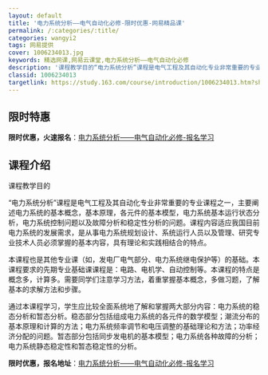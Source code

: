 ```yaml
---
layout: default
title: '电力系统分析——电气自动化必修-限时优惠-网易精品课'
permalink: /:categories/:title/
categories: wangyi2
tags: 网易提供
cover: 1006234013.jpg
keywords: 精选网课,网易云课堂,电力系统分析——电气自动化必修
description: '课程教学目的“电力系统分析”课程是电气工程及其自动化专业非常重要的专业课程之一，主要阐述电力系统的基本概念，基本原理，各'
classid: 1006234013
targetlink: https://study.163.com/course/introduction/1006234013.htm?share=1&shareId=1025206652&utm_campaign=share&utm_medium=iphoneShare&utm_source=&utm_u=1025206652
---
```


## 限时特惠

**限时优惠，火速报名**：[电力系统分析——电气自动化必修-报名学习](https://study.163.com/course/introduction/1006234013.htm?share=1&shareId=1025206652&utm_campaign=share&utm_medium=iphoneShare&utm_source=&utm_u=1025206652)

## 课程介绍

课程教学目的

“电力系统分析”课程是电气工程及其自动化专业非常重要的专业课程之一，主要阐述电力系统的基本概念，基本原理，各元件的基本模型，电力系统基本运行状态分析，电力系统控制问题以及故障分析和稳定性分析的问题。课程内容适应我国目前电力系统的发展需求，是从事电力系统规划设计、系统运行人员以及管理、研究专业技术人员必须掌握的基本内容，具有理论和实践相结合的特点。 

本课程也是其他专业课（如，发电厂电气部分、电力系统继电保护等）的基础。本课程要求的先期专业基础课课程是：电路、电机学、自动控制等。本课程的特点是概念多，计算多。需要同学们注意学习方法，着重掌握基本概念，多做习题，了解基本的求解方法和步骤。

通过本课程学习，学生应比较全面系统地了解和掌握两大部分内容：电力系统的稳态分析和暂态分析。稳态部分包括组成电力系统的各元件的数学模型；潮流分布的基本原理和计算的方法；电力系统频率调节和电压调整的基础理论和方法；功率经济分配的问题。暂态部分包括同步发电机的基本模型；电力系统各种故障的分析；电力系统静态稳定性和暂态稳定性的分析。

**限时优惠，报名地址**：[电力系统分析——电气自动化必修-报名学习](https://study.163.com/course/introduction/1006234013.htm?share=1&shareId=1025206652&utm_campaign=share&utm_medium=iphoneShare&utm_source=&utm_u=1025206652)

